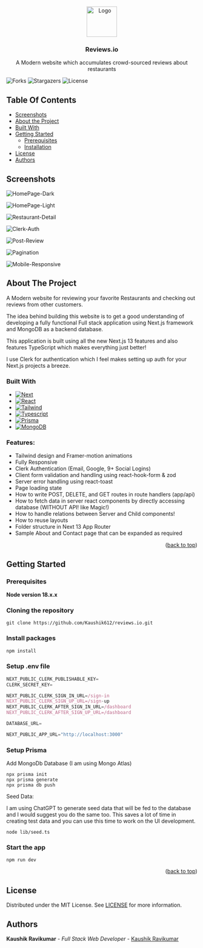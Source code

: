 <br/>
<p align="center">
<a href="https://github.com/Kaushik612/reviews.io">
    <img src="images/banner-1.jpg" alt="Logo" width="80" height="80">
  </a>
  <h3 align="center">Reviews.io</h3>

  <p align="center">
    A Modern website which accumulates crowd-sourced reviews about restaurants
    <br/>
  </p>
</p>

![Forks](https://img.shields.io/github/forks/Kaushik612/reviews.io?style=social) ![Stargazers](https://img.shields.io/github/stars/Kaushik612/reviews.io?style=social) ![License](https://img.shields.io/github/license/Kaushik612/reviews.io)

## Table Of Contents

- [Screenshots](#screenshots)
- [About the Project](#about-the-project)
- [Built With](#built-with)
- [Getting Started](#getting-started)
  - [Prerequisites](#prerequisites)
  - [Installation](#installation)
- [License](#license)
- [Authors](#authors)

## Screenshots

![HomePage-Dark](images/screenshots/homepage1.png)

![HomePage-Light](images/screenshots/homepage-light.png)

![Restaurant-Detail](images/screenshots/restaurant-detail-page.png)

![Clerk-Auth](images/screenshots/clerk-auth.png)

![Post-Review](images/screenshots/post-review.png)

![Pagination](images/screenshots/pagination.png)

![Mobile-Responsive](images/screenshots/mobile-responsive-1.png)

## About The Project

A Modern website for reviewing your favorite Restaurants and checking out reviews from other customers.

The idea behind building this website is to get a good understanding of developing a fully functional Full stack application using Next.js framework and MongoDB as a backend database.

This application is built using all the new Next.js 13 features and also features TypeScript which makes everything just better!

I use Clerk for authentication which I feel makes setting up auth for your Next.js projects a breeze.

### Built With

- [![Next][Next.js]][Next-url]
- [![React][React.js]][React-url]
- [![Tailwind][Tailwind.css]][Tailwind-url]
- [![Typescript][Typescript]][Typescript-url]
- [![Prisma][Prisma]][Prisma-url]
- [![MongoDB][MongoDB]][MongoDB-url]

### Features:

- Tailwind design and Framer-motion animations
- Fully Responsive
- Clerk Authentication (Email, Google, 9+ Social Logins)
- Client form validation and handling using react-hook-form & zod
- Server error handling using react-toast
- Page loading state
- How to write POST, DELETE, and GET routes in route handlers (app/api)
- How to fetch data in server react components by directly accessing database (WITHOUT API! like Magic!)
- How to handle relations between Server and Child components!
- How to reuse layouts
- Folder structure in Next 13 App Router
- Sample About and Contact page that can be expanded as required

<p align="right">(<a href="#readme-top">back to top</a>)</p>

## Getting Started

### Prerequisites

**Node version 18.x.x**

### Cloning the repository

```shell
git clone https://github.com/Kaushik612/reviews.io.git
```

### Install packages

```sh
npm install
```

### Setup .env file

```js
NEXT_PUBLIC_CLERK_PUBLISHABLE_KEY=
CLERK_SECRET_KEY=

NEXT_PUBLIC_CLERK_SIGN_IN_URL=/sign-in
NEXT_PUBLIC_CLERK_SIGN_UP_URL=/sign-up
NEXT_PUBLIC_CLERK_AFTER_SIGN_IN_URL=/dashboard
NEXT_PUBLIC_CLERK_AFTER_SIGN_UP_URL=/dashboard

DATABASE_URL=

NEXT_PUBLIC_APP_URL="http://localhost:3000"
```

### Setup Prisma

Add MongoDb Database (I am using Mongo Atlas)

```shell
npx prisma init
npx prisma generate
npx prisma db push
```

Seed Data:

I am using ChatGPT to generate seed data that will be fed to the database and I would suggest you do the same too. This saves a lot of time in creating test data and you can use this time to work on the UI development.

```shell
node lib/seed.ts
```

### Start the app

```shell
npm run dev
```

<p align="right">(<a href="#readme-top">back to top</a>)</p>

## License

Distributed under the MIT License. See [LICENSE](https://github.com/Kaushik612/reviews.io/blob/main/LICENSE.md) for more information.

## Authors

**Kaushik Ravikumar** - _Full Stack Web Developer_ - [Kaushik Ravikumar](https://github.com/kaushik612)

<!-- MARKDOWN LINKS & IMAGES -->
<!-- https://www.markdownguide.org/basic-syntax/#reference-style-links -->

[contributors-shield]: https://img.shields.io/github/contributors/github_username/repo_name.svg?style=for-the-badge
[contributors-url]: https://github.com/github_username/repo_name/graphs/contributors
[forks-shield]: https://img.shields.io/github/forks/github_username/repo_name.svg?style=for-the-badge
[forks-url]: https://github.com/github_username/repo_name/network/members
[stars-shield]: https://img.shields.io/github/stars/github_username/repo_name.svg?style=for-the-badge
[stars-url]: https://github.com/github_username/repo_name/stargazers
[issues-shield]: https://img.shields.io/github/issues/github_username/repo_name.svg?style=for-the-badge
[issues-url]: https://github.com/github_username/repo_name/issues
[license-shield]: https://img.shields.io/github/license/github_username/repo_name.svg?style=for-the-badge
[license-url]: https://github.com/github_username/repo_name/blob/master/LICENSE.txt
[linkedin-shield]: https://img.shields.io/badge/-LinkedIn-black.svg?style=for-the-badge&logo=linkedin&colorB=555
[linkedin-url]: https://linkedin.com/in/linkedin_username
[product-screenshot]: images/screenshot.png
[Next.js]: https://img.shields.io/badge/next.js-000000?style=for-the-badge&logo=nextdotjs&logoColor=white
[Next-url]: https://nextjs.org/
[React.js]: https://img.shields.io/badge/React-20232A?style=for-the-badge&logo=react&logoColor=61DAFB
[React-url]: https://reactjs.org/
[Tailwind.css]: https://img.shields.io/badge/Tailwind_CSS-38B2AC?style=for-the-badge&logo=tailwind-css&logoColor=white
[Tailwind-url]: https://tailwindcss.com/
[Typescript]: https://img.shields.io/badge/TypeScript-007ACC?style=for-the-badge&logo=typescript&logoColor=white
[Typescript-url]: https:/typescript.org
[Prisma]: https://img.shields.io/badge/Prisma-3982CE?style=for-the-badge&logo=Prisma&logoColor=white
[Prisma-url]: https:/prisma.io
[MongoDB]: https://img.shields.io/badge/MongoDB-4EA94B?style=for-the-badge&logo=mongodb&logoColor=white
[MongoDB-url]: https:/mongodb.com
